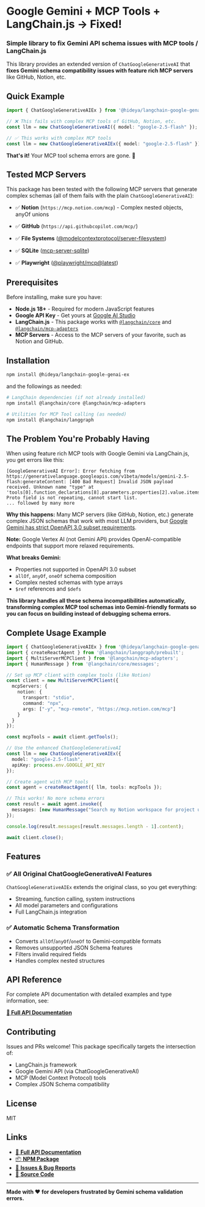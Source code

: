 # Google Gemini + MCP Tools + LangChain.js → Fixed!

### Simple library to fix Gemini API schema issues with MCP tools / LangChain.js

This library provides an extended version of `ChatGoogleGenerativeAI` that **fixes Gemini schema compatibility issues with feature rich MCP servers** like GitHub, Notion, etc.

## Quick Example

```typescript
import { ChatGoogleGenerativeAIEx } from '@hideya/langchain-google-genai-ex';

// ❌ This fails with complex MCP tools of GitHub, Notion, etc.
const llm = new ChatGoogleGenerativeAI({ model: "google-2.5-flash" });

// ✅ This works with complex MCP tools  
const llm = new ChatGoogleGenerativeAIEx({ model: "google-2.5-flash" });
```

**That's it!** Your MCP tool schema errors are gone. 🎉

## Tested MCP Servers

This package has been tested with the following MCP servers that generate complex schemas
(all of them fails with the plain `ChatGoogleGenerativeAI`):

- ✅ **Notion** (`https://mcp.notion.com/mcp`) - Complex nested objects, anyOf unions
- ✅ **GitHub** (`https://api.githubcopilot.com/mcp/`)
- ✅ **File Systems** ([@modelcontextprotocol/server-filesystem](https://www.npmjs.com/package/@modelcontextprotocol/server-filesystem))
- ✅ **SQLite** ([mcp-server-sqlite](https://pypi.org/project/mcp-server-sqlite/))

- ✅ **Playwright** ([@playwright/mcp@latest](https://www.npmjs.com/package/@playwright/mcp))


## Prerequisites

Before installing, make sure you have:

- **Node.js 18+** - Required for modern JavaScript features
- **Google API Key** - Get yours at [Google AI Studio](https://ai.google.dev/gemini-api/docs/api-key)
- **LangChain.js** - This package works with [`@langchain/core`](https://www.npmjs.com/package/@langchain/core)
  and [`@langchain/mcp-adapters`](https://www.npmjs.com/package/@langchain/mcp-adapters)
- **MCP Servers** - Access to the MCP servers of your favorite, such as Notion and GitHub.

## Installation

```bash
npm install @hideya/langchain-google-genai-ex
```
and the followings as needed:
```bash
# LangChain dependencies (if not already installed)
npm install @langchain/core @langchain/mcp-adapters

# Utilities for MCP Tool calling (as needed)
npm install @langchain/langgraph
```

## The Problem You're Probably Having

When using feature rich MCP tools with Google Gemini via LangChain.js, you get errors like this:

```
[GoogleGenerativeAI Error]: Error fetching from https://generativelanguage.googleapis.com/v1beta/models/gemini-2.5-flash:generateContent: [400 Bad Request] Invalid JSON payload received. Unknown name "type" at 'tools[0].function_declarations[8].parameters.properties[2].value.items.all_of[1].any_of[1]...': Proto field is not repeating, cannot start list.
... followed by many more
```

**Why this happens:** Many MCP servers (like GitHub, Notion, etc.) generate complex JSON schemas that work with most LLM providers, but [Google Gemini has strict OpenAPI 3.0 subset requirements](https://ai.google.dev/api/caching#Schema).

**Note:** Google Vertex AI (not Gemini API) provides OpenAI-compatible endpoints that support more relaxed requirements.

**What breaks Gemini:**
- Properties not supported in OpenAPI 3.0 subset
- `allOf`, `anyOf`, `oneOf` schema composition
- Complex nested schemas with type arrays
- `$ref` references and `$defs`

**This library handles all these schema incompatibilities automatically, transforming complex MCP tool schemas into Gemini-friendly formats so you can focus on building instead of debugging schema errors.**

## Complete Usage Example

```typescript
import { ChatGoogleGenerativeAIEx } from '@hideya/langchain-google-genai-ex';
import { createReactAgent } from '@langchain/langgraph/prebuilt';
import { MultiServerMCPClient } from '@langchain/mcp-adapters';
import { HumanMessage } from '@langchain/core/messages';

// Set up MCP client with complex tools (like Notion)
const client = new MultiServerMCPClient({
  mcpServers: {
    notion: {
      transport: "stdio",
      command: "npx",
      args: ["-y", "mcp-remote", "https://mcp.notion.com/mcp"]
    }
  }
});

const mcpTools = await client.getTools();

// Use the enhanced ChatGoogleGenerativeAI
const llm = new ChatGoogleGenerativeAIEx({ 
  model: "google-2.5-flash",
  apiKey: process.env.GOOGLE_API_KEY 
});

// Create agent with MCP tools
const agent = createReactAgent({ llm, tools: mcpTools });

// This works! No more schema errors
const result = await agent.invoke({
  messages: [new HumanMessage("Search my Notion workspace for project updates")]
});

console.log(result.messages[result.messages.length - 1].content);

await client.close();
```

## Features

### ✅ **All Original ChatGoogleGenerativeAI Features**
`ChatGoogleGenerativeAIEx` extends the original class, so you get everything:
- Streaming, function calling, system instructions
- All model parameters and configurations
- Full LangChain.js integration

### ✅ **Automatic Schema Transformation** 
- Converts `allOf`/`anyOf`/`oneOf` to Gemini-compatible formats
- Removes unsupported JSON Schema features
- Filters invalid required fields
- Handles complex nested structures

## API Reference

For complete API documentation with detailed examples and type information, see:

**[📖 Full API Documentation](https://hideya.github.io/langchain-google-genai-ex/)**

## Contributing

Issues and PRs welcome! This package specifically targets the intersection of:
- LangChain.js framework
- Google Gemini API (via ChatGoogleGenerativeAI)  
- MCP (Model Context Protocol) tools
- Complex JSON Schema compatibility

## License

MIT

## Links

- [📖 **Full API Documentation**](https://hideya.github.io/langchain-google-genai-ex/)
- [📦 **NPM Package**](https://www.npmjs.com/package/@hideya/langchain-google-genai-ex)
- [🐛 **Issues & Bug Reports**](https://github.com/hideya/langchain-google-genai-ex/issues)
- [🔧 **Source Code**](https://github.com/hideya/langchain-google-genai-ex)

---

**Made with ❤️ for developers frustrated by Gemini schema validation errors.**
